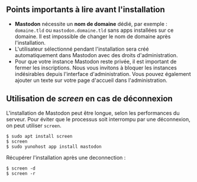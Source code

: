 ## Points importants à lire avant l'installation

- **Mastodon** nécessite un **nom de domaine** dédié, par exemple : `domaine.tld` ou `mastodon.domaine.tld` sans apps installées sur ce domaine. Il est impossible de changer le nom de domaine après l'installation.
- L'utilisateur sélectionné pendant l'installation sera créé automatiquement dans Mastodon avec des droits d'administration.
- Pour que votre instance Mastodon reste privée, il est important de fermer les inscriptions. Nous vous invitons à bloquer les instances indésirables depuis l'interface d'administration. Vous pouvez également ajouter un texte sur votre page d'accueil dans l'administration.

## Utilisation de *screen* en cas de déconnexion

L'installation de Mastodon peut être longue, selon les performances du serveur. Pour éviter que le processus soit interrompu par une déconnexion, on peut utiliser `screen`.

```
$ sudo apt install screen
$ screen
$ sudo yunohost app install mastodon
```
Récupérer l'installation après une deconnection :
```
$ screen -d
$ screen -r
```
